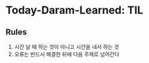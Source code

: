# Today-Daram-Learned: TIL

## Rules
1. 시간 날 때 하는 것이 아니고 시간을 내서 하는 것
2. 오류는 반드시 해결한 뒤에 다음 주제로 넘어간다
 
